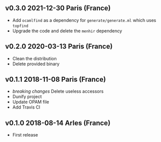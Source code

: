 v0.3.0 2021-12-30 Paris (France)
------------------------------

* Add `ocamlfind` as a dependency for `generate/generate.ml` which
  uses `topfind`
* Upgrade the code and delete the `menhir` dependency

v0.2.0 2020-03-13 Paris (France)
------------------------------

* Clean the distribution
* Delete provided binary

v0.1.1 2018-11-08 Paris (France)
------------------------------

* *breaking changes* Delete useless accessors
* Dunify project
* Update OPAM file
* Add Travis CI

v0.1.0 2018-08-14 Arles (France)
------------------------------

* First release
